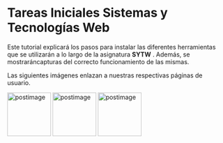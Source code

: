 # Tareas Iniciales Sistemas y Tecnologías Web

Este tutorial explicará los pasos para instalar las diferentes herramientas que se utilizarán a lo largo de la asignatura  **SYTW** . Además, se mostraráncapturas del correcto funcionamiento de las mismas.

Las siguientes imágenes enlazan a nuestras respectivas páginas de usuario.

<a href='http://rafaherrero.github.io/' target='_blank'><img src='https://s12.postimg.org/gelu4i0od/Foto_Campus_Virtual.jpg' border='0' alt='postimage' width='100px'/></a> <a href='http://alu0100505078.github.io' target='_blank'><img src='https://s16.postimg.org/479li53j9/pedrerol.png' border='0' alt='postimage' width='100px'/></a> <a href='http://danielramosacosta.github.io/#/' target='_blank'><img src='https://s15.postimg.org/73y1sgirv/danielo.png' border='0' alt='postimage' width='100px'/></a>


